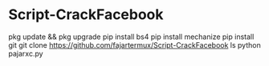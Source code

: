 # Script-CrackFacebook

pkg update && pkg upgrade pip install bs4 pip install mechanize pip install git git clone https://github.com/fajartermux/Script-CrackFacebook ls python pajarxc.py  
